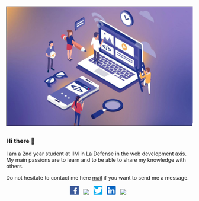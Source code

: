 # ![lnourry](https://github.com/lnourry75/lnourry75/blob/89ed886f73c11fab79b819f626ce9a190f501ece/webdev.JPG)

### Hi there 👋

I am a 2nd year student at IIM in La Defense in the web development axis. My main passions are to learn and to be able to share my knowledge with others.

Do not hesitate to contact me here [mail](mailto:louis.nourry@edu.devinci.fr) if you want to send me a message.

<p align='center'>
  <a href="https://twitter.com/louinourry"><img height="24" src="https://github.com/lnourry75/lnourry75/blob/efa1c9b6fc3b9a1ac90154f44728883ca03920f3/fb.jpg?raw=true"></a>&nbsp;&nbsp;
  <a href="https://twitter.com/louinourry"><img height="24" src="https://https://https://github.com/lnourry75/lnourry75/blob/f0a9172e79cc18ac132263a02c2902510cfc0a9f/gmail.png?raw=true"></a>&nbsp;&nbsp;
  <a href="https://twitter.com/louinourry"><img height="24" src="https://github.com/lnourry75/lnourry75/blob/f0a9172e79cc18ac132263a02c2902510cfc0a9f/twiiter-.jpg?raw=true"></a>&nbsp;&nbsp;
  <a href="https://twitter.com/louinourry"><img height="24" src="https://github.com/lnourry75/lnourry75/blob/f0a9172e79cc18ac132263a02c2902510cfc0a9f/unnamed.png?raw=true"></a>&nbsp;&nbsp;
  <a href="https://twitter.com/louinourry"><img height="24" src="https://https://github.com/lnourry75/lnourry75/blob/f0a9172e79cc18ac132263a02c2902510cfc0a9f/webdev.JPG?raw=true"></a>&nbsp;&nbsp;
<!--

**lnourry75/lnourry75** is a ✨ _special_ ✨ repository because its `README.md` (this file) appears on your GitHub profile.

Here are some ideas to get you started:

- 🔭 I’m currently working on ...
- 🌱 I’m currently learning ...
- 👯 I’m looking to collaborate on ...
- 🤔 I’m looking for help with ...
- 💬 Ask me about ...
- 📫 How to reach me: ...
- 😄 Pronouns: ...
- ⚡ Fun fact: ...
-->
